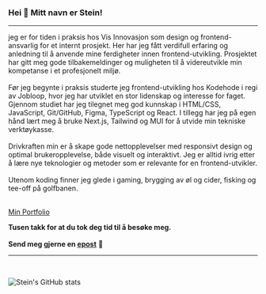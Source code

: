 ### Hei 👋 Mitt navn er Stein!

<hr>
jeg er for tiden i praksis hos Vis Innovasjon som design og frontend-ansvarlig for et internt prosjekt. Her har jeg fått verdifull erfaring og anledning til å anvende mine ferdigheter innen frontend-utvikling. Prosjektet har gitt meg gode tilbakemeldinger og muligheten til å videreutvikle min kompetanse i et profesjonelt miljø.

<br>
<br>
Før jeg begynte i praksis studerte jeg frontend-utvikling hos Kodehode i regi av Jobloop, hvor jeg har utviklet en stor lidenskap og interesse for faget. Gjennom studiet har jeg tilegnet meg god kunnskap i HTML/CSS, JavaScript, Git/GitHub, Figma, TypeScript og React. I tillegg har jeg på egen hånd lært meg å bruke Next.js, Tailwind og MUI for å utvide min tekniske verktøykasse.

<br>
<br>
Drivkraften min er å skape gode nettopplevelser med responsivt design og optimal brukeropplevelse, både visuelt og interaktivt. Jeg er alltid ivrig etter å lære nye teknologier og metoder som er relevante for en frontend-utvikler.
<br>
<br>
Utenom koding finner jeg glede i gaming, brygging av øl og cider, fisking og tee-off på golfbanen.
<br>
<br>

[Min Portfolio](https://portfolio-steinb06s-projects.vercel.app/)


**Tusen takk for at du tok deg tid til å besøke meg.**
<br>
<br>
**Send meg gjerne en [epost](mailto:steinb06.kodehode@gmail.com)** 🙂
<br>
<hr>
<br>


![Stein's GitHub stats](https://github-readme-stats.vercel.app/api?username=Stein-B06&show_icons=true&theme=cobalt)

<!---
Stein-B06/Stein-B06 is a ✨ special ✨ repository because its `README.md` (this file) appears on your GitHub profile.
You can click the Preview link to take a look at your changes.
--->
